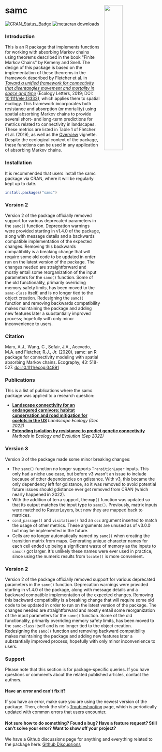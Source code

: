 # **samc** <a href="reference/figures/3d-stack.png"><img align="right" width=35% src="man/figures/3d-stack-small.png" style="padding-left: 10px"></a>

[![CRAN_Status_Badge](https://www.r-pkg.org/badges/version/samc)](https://cran.r-project.org/package=samc)
[![metacran downloads](https://cranlogs.r-pkg.org/badges/grand-total/samc)](https://cran.r-project.org/package=samc)


### **Introduction**

This is an R package that implements functions for working with absorbing Markov chains using theorems described in the book "Finite Markov Chains" by Kemeny and Snell. The design of this package is based on the implementation of these theorems in the framework described by Fletcher et al. in [*Toward a unified framework for connectivity that disentangles movement and mortality in space and time*](https://onlinelibrary.wiley.com/doi/abs/10.1111/ele.13333) (Ecology Letters, 2019; DOI: [10.1111/ele.13333](https://doi.org/10.1111/ele.13333)), which applies them to spatial ecology. This framework incorporates both resistance and absorption (or mortality) using spatial absorbing Markov chains to provide several short- and long-term predictions for metrics related to connectivity in landscapes. These metrics are listed in Table 1 of Fletcher et al. (2019), as well as the [Overview](articles/overview.html) vignette. Despite the ecological context of the package, these functions can be used in any application of absorbing Markov chains.


### **Installation**

It is recommended that users install the samc package via CRAN, where it will be regularly kept up to date.

```R
install.packages("samc")
```

### **Version 2**

Version 2 of the package officially removed support for various deprecated parameters in the `samc()` function. Deprecation warnings were provided starting in v1.4.0 of the package, along with message details and a backwards compatible implementation of the expected changes. Removing this backwards compatibility is a breaking change that will require some old code to be updated in order run on the latest version of the package. The changes needed are straightforward and mostly entail some reorganization of the input parameters for the `samc()` function. Some of the old functionality, primarily overriding memory safety limits, has been moved to the `samc-class` itself, and is no longer tied to the object creation. Redesigning the `samc()` function and removing backwards compatibility makes maintaining the package and adding new features later a substantially improved process; hopefully with only minor inconvenience to users.


### **Citation**

Marx, A.J., Wang, C., Sefair, J.A., Acevedo, M.A. and Fletcher, R.J., Jr. (2020), samc: an R package for connectivity modeling with spatial absorbing Markov chains. Ecography, 43: 518-527. [doi:10.1111/ecog.04891](https://doi.org/10.1111/ecog.04891)


### **Publications**

This is a list of publications where the samc package was applied to a research question:

- [**Landscape connectivity for an endangered carnivore: habitat conservation and road mitigation for ocelots in the US**](http://dx.doi.org/10.1007/s10980-022-01569-8) *Landscape Ecology (Dec 2022)*
- [**Extending isolation by resistance to predict genetic connectivity**](https://doi.org/10.1111/2041-210X.13975) *Methods in Ecology and Evolution (Sep 2022)*


### **Version 3**

Version 3 of the package made some minor breaking changes:

- The `samc()` function no longer supports `TransitionLayer` inputs. This only had a niche use case, but before v3 wasn't an issue to include because of other dependencies on gdistance. With v3, this became the only dependency left for gdistance, so it was removed to avoid potential future issues should gdistance ever get removed from CRAN (which nearly happened in 2022).
- With the addition of terra support, the `map()` function was updated so that its output matches the input type to `samc()`. Previously, matrix inputs were matched to RasterLayers, but now they are mapped back to matrices.
- `cond_passage()` and `visitation()` had an `occ` argument inserted to match the usage of other metrics. These arguments are unused as of v3.0.0 but may be implemented in the future.
- Cells are no longer automatically named by `samc()` when creating the transition matrix from maps. Generating unique character names for each cell ended up being a significant waste of memory as the inputs to `samc()` got larger. It's unlikely these names were ever used in practice, since using the numeric results from `locate()` is more convenient.


### **Version 2**

Version 2 of the package officially removed support for various deprecated parameters in the `samc()` function. Deprecation warnings were provided starting in v1.4.0 of the package, along with message details and a backward compatible implementation of the expected changes. Removing this backward compatibility is a breaking change that will require some old code to be updated in order to run on the latest version of the package. The changes needed are straightforward and mostly entail some reorganization of the input parameters for the `samc()` function. Some of the old functionality, primarily overriding memory safety limits, has been moved to the `samc-class` itself and is no longer tied to the object creation. Redesigning the `samc()` function and removing backward compatibility makes maintaining the package and adding new features later a substantially improved process; hopefully with only minor inconvenience to users.


### **Support**

Please note that this section is for package-specific queries. If you have questions or comments about the related published articles, contact the authors.

#### Have an error and can't fix it?

If you have an error, make sure you are using the newest version of the package. Then, check the site's [Troubleshooting](articles/troubleshooting.html) page, which is periodically updated with common errors that users encounter.

#### Not sure how to do something? Found a bug? Have a feature request? Still can't solve your error? Want to show off your project?

We have a Github discussions page for anything and everything related to the package here: [Github Discussions](https://github.com/andrewmarx/samc/discussions)
